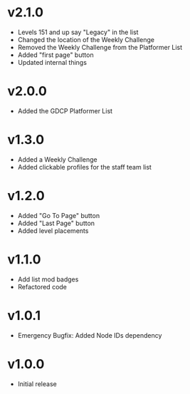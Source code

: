# v2.1.0
- Levels 151 and up say "Legacy" in the list
- Changed the location of the Weekly Challenge
- Removed the Weekly Challenge from the Platformer List
- Added "first page" button
- Updated internal things
  

# v2.0.0

- Added the GDCP Platformer List

# v1.3.0

- Added a Weekly Challenge
- Added clickable profiles for the staff team list

# v1.2.0

- Added "Go To Page" button
- Added "Last Page" button
- Added level placements

# v1.1.0

- Add list mod badges
- Refactored code

# v1.0.1

- Emergency Bugfix: Added Node IDs dependency

# v1.0.0

- Initial release
